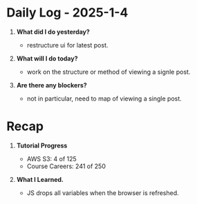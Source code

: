 # Daily Log - 2025-1-4

1. **What did I do yesterday?**

   - restructure ui for latest post.

2. **What will I do today?**

   - work on the structure or method of viewing a signle post.
   
3. **Are there any blockers?**

   - not in particular, need to map of viewing a single post.

# Recap
1. **Tutorial Progress**

   - AWS S3: 4 of 125 
   - Course Careers: 241 of 250  
  
2. **What I Learned.**

   - JS drops all variables when the browser is refreshed.